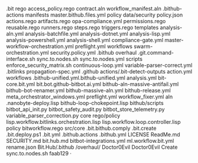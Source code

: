 .bit
rego
access_policy.rego
contract.aln
workflow_manifest.aln
.bithub-actions
manifests
master.bithub.files.yml
policy
data/security
policy.json
actions.rego
artifacts.rego
opa-compliance.yml
permissions.rego
reusable.rego
runners.rego
steps.rego
triggers.rego
templates
analysis-aln.yml
analysis-batchfile.yml
analysis-dotnet.yml
analysis-lisp.yml
analysis-powershell.yml
analysis-shell.yml
compliance-gate.yml
master-workflow-orchestration.yml
preflight.yml
workflows
swarm-orchestration.yml
security.policy.yml
.bithub
overhaul
.git.command-interface.sh
sync.to.nodes.sh
sync.to.nodes.yml
scripts
enforce_security_matrix.sh
continuous-loop.yml
variable-parser-correct.yml
.bitlinks
propagation-spec.yml
.github
actions/.bit-detect-outputs
action.yml
workflows
.bithub-unified.yml.bithub-unified.yml
analysis.yml
bit-core.bit.yml
bit.bot.github-bitbot.ai.yml
bithub-aln-massive-antifail.yml
bithub-bot-renamer.yml
bithub-massive-aln.yml
bithub-release.yml
meta_orchestrator_windows.yml
preflight.yml
workflow_fixer.yml
aln
.nanobyte-deploy.lisp
bithub-loop-chokepoint.lisp
bithub/scripts
bitbot_api_init.py
bitbot_safety_audit.py
bitbot_store_telemetry.py
variable_parser_correction.py
core
rego/policy
lisp.workflow.bitlinks.orchestration.lisp
lisp.workflow.loop.controller.lisp
policy
bitworkflow.rego
src/core
.bit.bithub.comply
.bit.create
.bit.deploy.ps1
.bit.yml
.bithub.actions
.bithub.yml
LICENSE
ReadMe.md
SECURITY.md
bit.hub.md
bitbot-integrations.yml
ml.workflow.bit.yml
rename.json
Bit.Hub/.bithub
/overhaul/
Doctor0Evil
Doctor0Evil
Create sync.to.nodes.sh
faab129
 ·
